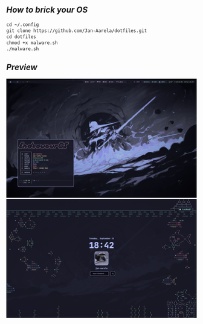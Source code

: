 ## *How to brick your OS*
```
cd ~/.config
git clone https://github.com/Jan-Aarela/dotfiles.git
cd dotfiles
chmod +x malware.sh
./malware.sh
```


## *Preview*
![alt_text](images/desktop.png)
![alt_text](images/lockscreen.png)
